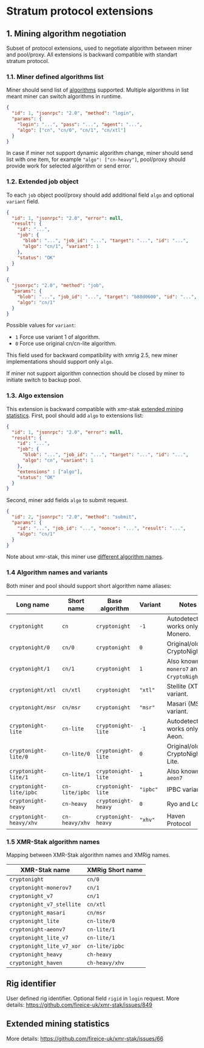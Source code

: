 # Stratum protocol extensions
## 1. Mining algorithm negotiation
Subset of protocol extensions, used to negotiate algorithm between miner and pool/proxy. All extensions is backward compatible with standart stratum protocol.

### 1.1. Miner defined algorithms list
Miner should send list of [algorithms](#14-algorithm-names-and-variants) supported. Multiple algorithms in list meant miner can switch algorithms in runtime.
```json
{
  "id": 1, "jsonrpc": "2.0", "method": "login",
  "params": {
    "login": "...", "pass": "...", "agent": "...",
    "algo": ["cn", "cn/0", "cn/1", "cn/xtl"]
  }
}
```
In case if miner not support dynamic algorithm change, miner should send list with one item, for example `"algo": ["cn-heavy"]`, pool/proxy should provide work for selected algorithm or send error.

### 1.2. Extended job object
To each `job` object pool/proxy should add additional field `algo` and optional `variant` field.

```json
{
  "id": 1, "jsonrpc": "2.0", "error": null,
  "result": {
    "id": "...",
    "job": {
      "blob": "...", "job_id": "...", "target": "...", "id": "...",
      "algo": "cn/1", "variant": 1
    },
    "status": "OK"
  }
}
```

```json
{
  "jsonrpc": "2.0", "method": "job",
  "params": {
    "blob": "...", "job_id": "...", "target": "b88d0600", "id": "...",
    "algo": "cn/1"
  }
}
```
Possible values for `variant`:

* `1` Force use variant 1 of algorithm.
* `0` Force use original cn/cn-lite algorithm.

This field used for backward compatibility with xmrig 2.5, new miner implementations should support only `algo`.

If miner not support algorithm connection should be closed by miner to initiate switch to backup pool.

### 1.3. Algo extension
This extension is backward compatible with xmr-stak [extended mining statistics](#extended-mining-statistics).
First, pool should add `algo` to extensions list:
```json
{
  "id": 1, "jsonrpc": "2.0", "error": null,
  "result": {
    "id": "...",
    "job": {
      "blob": "...", "job_id": "...", "target": "...", "id": "...",
      "algo": "cn", "variant": 1
    },
    "extensions" : ["algo"],
    "status": "OK"
  }
}
```

Second, miner add fields `algo` to submit request.
```json
{
  "id": 2, "jsonrpc": "2.0", "method": "submit",
  "params": {
    "id": "...", "job_id": "...", "nonce": "...", "result": "...",
    "algo": "cn/1"
  }
}
```

Note about xmr-stak, this miner use [different algorithm names](#15-xmr-stak-algorithm-names).

### 1.4 Algorithm names and variants
Both miner and pool should support short algorithm name aliases:

| Long name               | Short name     | Base algorithm      | Variant     | Notes                                                |
|-------------------------|----------------|---------------------|-------------|------------------------------------------------------|
| `cryptonight`           | `cn`           | `cryptonight`       | `-1`        | Autodetect works only for Monero.                    |
| `cryptonight/0`         | `cn/0`         | `cryptonight`       | `0`         | Original/old CryptoNight.                            |
| `cryptonight/1`         | `cn/1`         | `cryptonight`       | `1`         | Also known as `monero7` and `CryptoNightV7`.         |
| `cryptonight/xtl`       | `cn/xtl`       | `cryptonight`       | `"xtl"`     | Stellite (XTL) variant.                              |
| `cryptonight/msr`       | `cn/msr`       | `cryptonight`       | `"msr"`     | Masari (MSR) variant.                                |
| `cryptonight-lite`      | `cn-lite`      | `cryptonight-lite`  | `-1`        | Autodetect works only for Aeon.                      |
| `cryptonight-lite/0`    | `cn-lite/0`    | `cryptonight-lite`  | `0`         | Original/old CryptoNight-Lite.                       |
| `cryptonight-lite/1`    | `cn-lite/1`    | `cryptonight-lite`  | `1`         | Also known as `aeon7`                                |
| `cryptonight-lite/ipbc` | `cn-lite/ipbc` | `cryptonight-lite`  | `"ipbc"`    | IPBC variant                                         |
| `cryptonight-heavy`     | `cn-heavy`     | `cryptonight-heavy` | `0`         | Ryo and Loki                                         |
| `cryptonight-heavy/xhv` | `cn-heavy/xhv` | `cryptonight-heavy` | `"xhv"`     | Haven Protocol                                       |

### 1.5 XMR-Stak algorithm names
Mapping between XMR-Stak algorithm names and XMRig names.

| XMR-Stak name             | XMRig Short name | 
|---------------------------|------------------|
| `cryptonight`             | `cn/0`           |
| `cryptonight-monerov7`    | `cn/1`           |
| `cryptonight_v7`          | `cn/1`           |
| `cryptonight_v7_stellite` | `cn/xtl`         |
| `cryptonight_masari`      | `cn/msr`         |
| `cryptonight_lite`        | `cn-lite/0`      |
| `cryptonight-aeonv7`      | `cn-lite/1`      |
| `cryptonight_lite_v7`     | `cn-lite/1`      |
| `cryptonight_lite_v7_xor` | `cn-lite/ipbc`   |
| `cryptonight_heavy`       | `ch-heavy`       |
| `cryptonight_haven`       | `ch-heavy/xhv`   |

## Rig identifier
User defined rig identifier. Optional field `rigid` in `login` request. More details: https://github.com/fireice-uk/xmr-stak/issues/849

## Extended mining statistics
More details: https://github.com/fireice-uk/xmr-stak/issues/66

